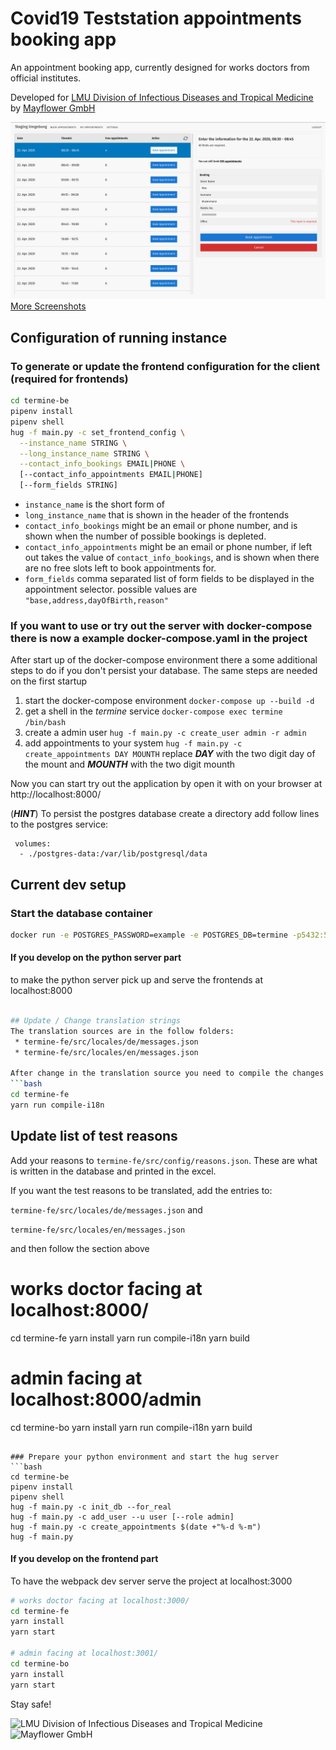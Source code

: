 # Covid19 Teststation appointments booking app

An appointment booking app, currently designed for works doctors from official institutes.

Developed for [LMU Division of Infectious Diseases and Tropical Medicine](http://www.klinikum.uni-muenchen.de/Abteilung-fuer-Infektions-und-Tropenmedizin/en/index.html) by [Mayflower GmbH](https://mayflower.de)

<img src=".github/show/booking-app-1.png"/>
<a href="screenshots.md">More Screenshots</a>

## Configuration of running instance

### To generate or update the frontend configuration for the client (required for frontends)

```bash
cd termine-be
pipenv install
pipenv shell
hug -f main.py -c set_frontend_config \
  --instance_name STRING \
  --long_instance_name STRING \
  --contact_info_bookings EMAIL|PHONE \
  [--contact_info_appointments EMAIL|PHONE]
  [--form_fields STRING]
```

* `instance_name` is the short form of 
* `long_instance_name` that is shown in the header of the frontends 
* `contact_info_bookings` might be an email or phone number, and is shown when the number of possible bookings is depleted.
* `contact_info_appointments` might be an email or phone number,
if left out takes the value of `contact_info_bookings`, 
and is shown when there are no free slots left to book appointments for.
* `form_fields` comma separated list of form fields to be displayed in the appointment selector. possible values
are `"base,address,dayOfBirth,reason"`


### If you want to use or try out the server with docker-compose there is now a example docker-compose.yaml in the project

After start up of the docker-compose environment there a some additional steps to do if you don't persist your database.
The same steps are needed on the first startup

1. start the docker-compose environment `docker-compose up --build -d`
1. get a shell in the _termine_ service `docker-compose exec termine /bin/bash`
2. create a admin user `hug -f main.py -c create_user admin -r admin`
3. add appointments to your system `hug -f main.py -c create_appointments DAY MOUNTH` 
replace _**DAY**_ with the two digit day of the mount and _**MOUNTH**_ with the two digit mounth 

Now you can start try out the application by open it with on your browser at http://localhost:8000/

(**_HINT_**)
To persist the postgres database create a directory add follow lines to the postgres service:
```
 volumes:
  - ./postgres-data:/var/lib/postgresql/data
```

## Current dev setup

### Start the database container

```bash
docker run -e POSTGRES_PASSWORD=example -e POSTGRES_DB=termine -p5432:5432 postgres:11
```

#### If you develop on the python server part

to make the python server pick up and serve the frontends at localhost:8000

````bash

## Update / Change translation strings
The translation sources are in the follow folders:
 * termine-fe/src/locales/de/messages.json
 * termine-fe/src/locales/en/messages.json

After change in the translation source you need to compile the changes to be applied to the used javascript code.
```bash
cd termine-fe
yarn run compile-i18n
````

## Update list of test reasons

Add your reasons to `termine-fe/src/config/reasons.json`. These are what is written in the database and printed in the excel.

If you want the test reasons to be translated, add the entries to:

`termine-fe/src/locales/de/messages.json` and

`termine-fe/src/locales/en/messages.json`

and then follow the section above

# works doctor facing at localhost:8000/

cd termine-fe
yarn install
yarn run compile-i18n
yarn build

# admin facing at localhost:8000/admin

cd termine-bo
yarn install
yarn run compile-i18n
yarn build

````

### Prepare your python environment and start the hug server
```bash
cd termine-be
pipenv install
pipenv shell
hug -f main.py -c init_db --for_real
hug -f main.py -c add_user --u user [--role admin]
hug -f main.py -c create_appointments $(date +"%-d %-m")
hug -f main.py
````

#### If you develop on the frontend part

To have the webpack dev server serve the project at localhost:3000

```bash
# works doctor facing at localhost:3000/
cd termine-fe
yarn install
yarn start

# admin facing at localhost:3001/
cd termine-bo
yarn install
yarn start

```

Stay safe!

![LMU Division of Infectious Diseases and Tropical Medicine](https://github.com/Public-Health-Informatics-Munich/covid19-teststation-termine/raw/master/Logo-LMU-Abteilung-Infektions-und-Tropenmedizin.png)
![Mayflower GmbH](https://mayflower.de/wp-content/uploads/2014/04/Mayflower-Logo-440.png)
